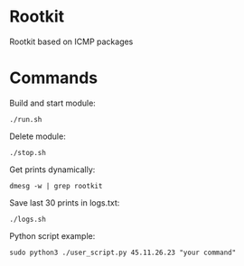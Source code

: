 # Rootkit
Rootkit based on ICMP packages


# Commands

Build and start module:
```
./run.sh
```

Delete module:
```
./stop.sh
```

Get prints dynamically:
```
dmesg -w | grep rootkit
```

Save last 30 prints in logs.txt:
```
./logs.sh
```

Python script example:
```
sudo python3 ./user_script.py 45.11.26.23 "your command"
```

